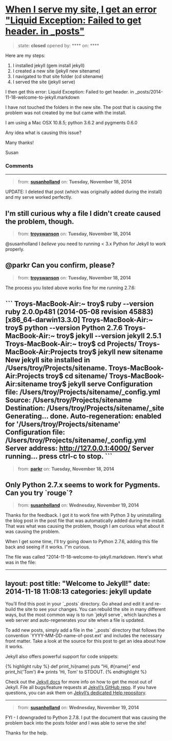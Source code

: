 # [ When I serve my site, I get an error &quot;Liquid Exception: Failed to get header. in _posts&quot;](https://github.com/jekyll/jekyll-help/issues/198)

> state: **closed** opened by: **** on: ****

Here are my steps:

1. I installed jekyll (gem install jekyll)
2. I created a new site (jekyll new sitename)
3. I navigated to that site folder (cd sitename)
4. I served the site (jekyll serve)

I then get this error:  Liquid Exception: Failed to get header. in _posts/2014-11-18-welcome-to-jekyll.markdown

I have not touched the folders in the new site. The post that is causing the problem was not created by me but came with the install. 

I am using a Mac OSX 10.8.5; python 3.6.2 and pygments 0.6.0

Any idea what is causing this issue? 

Many thanks!

Susan



### Comments

---
> from: [**susanholland**](https://github.com/jekyll/jekyll-help/issues/198#issuecomment-63507038) on: **Tuesday, November 18, 2014**

UPDATE: I deleted that post (which was originally added during the install) and my serve worked perfectly. 

I&#x27;m still curious why a file I didn&#x27;t create caused the problem, though. 
---
> from: [**troyswanson**](https://github.com/jekyll/jekyll-help/issues/198#issuecomment-63563151) on: **Tuesday, November 18, 2014**

@susanholland I *believe* you need to running &lt; 3.x Python for Jekyll to work properly.

@parkr Can you confirm, please?
---
> from: [**troyswanson**](https://github.com/jekyll/jekyll-help/issues/198#issuecomment-63563417) on: **Tuesday, November 18, 2014**

The process you listed above works fine for me running 2.7.6:

&#x60;&#x60;&#x60;
Troys-MacBook-Air:~ troy$ ruby --version
ruby 2.0.0p481 (2014-05-08 revision 45883) [x86_64-darwin13.3.0]
Troys-MacBook-Air:~ troy$ python --version
Python 2.7.6
Troys-MacBook-Air:~ troy$ jekyll --version
jekyll 2.5.1
Troys-MacBook-Air:~ troy$ cd Projects/
Troys-MacBook-Air:Projects troy$ jekyll new sitename
New jekyll site installed in /Users/troy/Projects/sitename. 
Troys-MacBook-Air:Projects troy$ cd sitename/
Troys-MacBook-Air:sitename troy$ jekyll serve
Configuration file: /Users/troy/Projects/sitename/_config.yml
            Source: /Users/troy/Projects/sitename
       Destination: /Users/troy/Projects/sitename/_site
      Generating... 
                    done.
 Auto-regeneration: enabled for &#x27;/Users/troy/Projects/sitename&#x27;
Configuration file: /Users/troy/Projects/sitename/_config.yml
    Server address: http://127.0.0.1:4000/
  Server running... press ctrl-c to stop.
&#x60;&#x60;&#x60;
---
> from: [**parkr**](https://github.com/jekyll/jekyll-help/issues/198#issuecomment-63563863) on: **Tuesday, November 18, 2014**

Only Python 2.7.x seems to work for Pygments. Can you try &#x60;rouge&#x60;?
---
> from: [**susanholland**](https://github.com/jekyll/jekyll-help/issues/198#issuecomment-63636974) on: **Wednesday, November 19, 2014**

Thanks for the feedback. I got it to work fine with Python 3 by uninstalling the blog post in the post file that was automatically added during the install. That was what was causing the problem, though I am curious what about it was causing the problem. 

When I get some time, I&#x27;ll try going down to Python 2.7.6, adding this file back and seeing if it works. I&quot;m curious. 

The file was called &quot;2014-11-18-welcome-to-jekyll.markdown. Here&#x27;s what was in the file:

---
layout: post
title:  &quot;Welcome to Jekyll!&quot;
date:   2014-11-18 11:08:13
categories: jekyll update
---
You’ll find this post in your &#x60;_posts&#x60; directory. Go ahead and edit it and re-build the site to see your changes. You can rebuild the site in many different ways, but the most common way is to run &#x60;jekyll serve&#x60;, which launches a web server and auto-regenerates your site when a file is updated.

To add new posts, simply add a file in the &#x60;_posts&#x60; directory that follows the convention &#x60;YYYY-MM-DD-name-of-post.ext&#x60; and includes the necessary front matter. Take a look at the source for this post to get an idea about how it works.

Jekyll also offers powerful support for code snippets:

{% highlight ruby %}
def print_hi(name)
  puts &quot;Hi, #{name}&quot;
end
print_hi(&#x27;Tom&#x27;)
#=&gt; prints &#x27;Hi, Tom&#x27; to STDOUT.
{% endhighlight %}

Check out the [Jekyll docs][jekyll] for more info on how to get the most out of Jekyll. File all bugs/feature requests at [Jekyll’s GitHub repo][jekyll-gh]. If you have questions, you can ask them on [Jekyll’s dedicated Help repository][jekyll-help].

[jekyll]:      http://jekyllrb.com
[jekyll-gh]:   https://github.com/jekyll/jekyll
[jekyll-help]: https://github.com/jekyll/jekyll-help
---
> from: [**susanholland**](https://github.com/jekyll/jekyll-help/issues/198#issuecomment-63645923) on: **Wednesday, November 19, 2014**

FYI - I downgraded to Python 2.7.8. I put the document that was causing the problem back into the posts folder and I was able to serve the site! 

Thanks for the help. 
